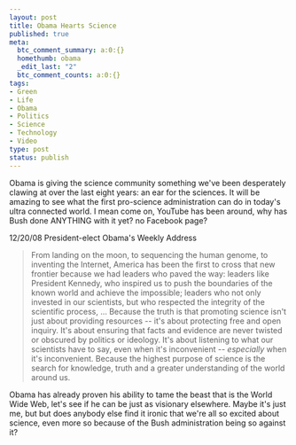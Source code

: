 ```yaml
--- 
layout: post
title: Obama Hearts Science
published: true
meta: 
  btc_comment_summary: a:0:{}
  homethumb: obama
  _edit_last: "2"
  btc_comment_counts: a:0:{}
tags: 
- Green
- Life
- Obama
- Politics
- Science
- Technology
- Video
type: post
status: publish
---
```

Obama is giving the science community something we've been desperately clawing at over the last eight years: an ear for the sciences. It will be amazing to see what the first pro-science administration can do in today's ultra connected world. I mean come on, YouTube has been around, why has Bush done ANYTHING with it yet? no Facebook page? 

12/20/08 President-elect Obama's Weekly Address 

> From landing on the moon, to sequencing the human genome, to inventing the Internet, America has been the first to cross that new frontier because we had leaders who paved the way: leaders like President Kennedy, who inspired us to push the boundaries of the known world and achieve the impossible; leaders who not only invested in our scientists, but who respected the integrity of the scientific process, ... Because the truth is that promoting science isn't just about providing resources -- it's about protecting free and open inquiry. It's about ensuring that facts and evidence are never twisted or obscured by politics or ideology. It's about listening to what our scientists have to say, even when it's inconvenient -- _especially_ when it's inconvenient. Because the highest purpose of science is the search for knowledge, truth and a greater understanding of the world around us.

Obama has already proven his ability to tame the beast that is the World Wide Web, let's see if he can be just as visionary elsewhere. Maybe it's just me, but but does anybody else find it ironic that we're all so excited about science, even more so because of the Bush administration being so against it? 
